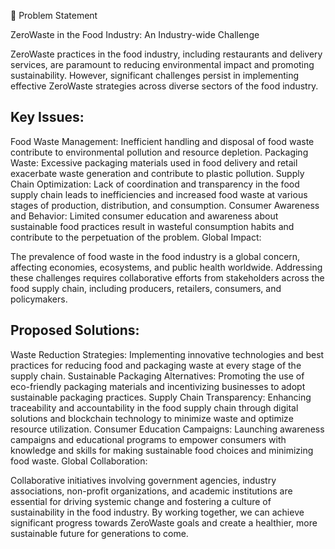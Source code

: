 🌱 Problem Statement

ZeroWaste in the Food Industry: An Industry-wide Challenge

ZeroWaste practices in the food industry, including restaurants and delivery services, are paramount to reducing environmental impact and promoting sustainability. However, significant challenges persist in implementing effective ZeroWaste strategies across diverse sectors of the food industry.

## Key Issues:

Food Waste Management: Inefficient handling and disposal of food waste contribute to environmental pollution and resource depletion.
Packaging Waste: Excessive packaging materials used in food delivery and retail exacerbate waste generation and contribute to plastic pollution.
Supply Chain Optimization: Lack of coordination and transparency in the food supply chain leads to inefficiencies and increased food waste at various stages of production, distribution, and consumption.
Consumer Awareness and Behavior: Limited consumer education and awareness about sustainable food practices result in wasteful consumption habits and contribute to the perpetuation of the problem.
Global Impact:

The prevalence of food waste in the food industry is a global concern, affecting economies, ecosystems, and public health worldwide. Addressing these challenges requires collaborative efforts from stakeholders across the food supply chain, including producers, retailers, consumers, and policymakers.

## Proposed Solutions:

Waste Reduction Strategies: Implementing innovative technologies and best practices for reducing food and packaging waste at every stage of the supply chain.
Sustainable Packaging Alternatives: Promoting the use of eco-friendly packaging materials and incentivizing businesses to adopt sustainable packaging practices.
Supply Chain Transparency: Enhancing traceability and accountability in the food supply chain through digital solutions and blockchain technology to minimize waste and optimize resource utilization.
Consumer Education Campaigns: Launching awareness campaigns and educational programs to empower consumers with knowledge and skills for making sustainable food choices and minimizing food waste.
Global Collaboration:

Collaborative initiatives involving government agencies, industry associations, non-profit organizations, and academic institutions are essential for driving systemic change and fostering a culture of sustainability in the food industry. By working together, we can achieve significant progress towards ZeroWaste goals and create a healthier, more sustainable future for generations to come.
